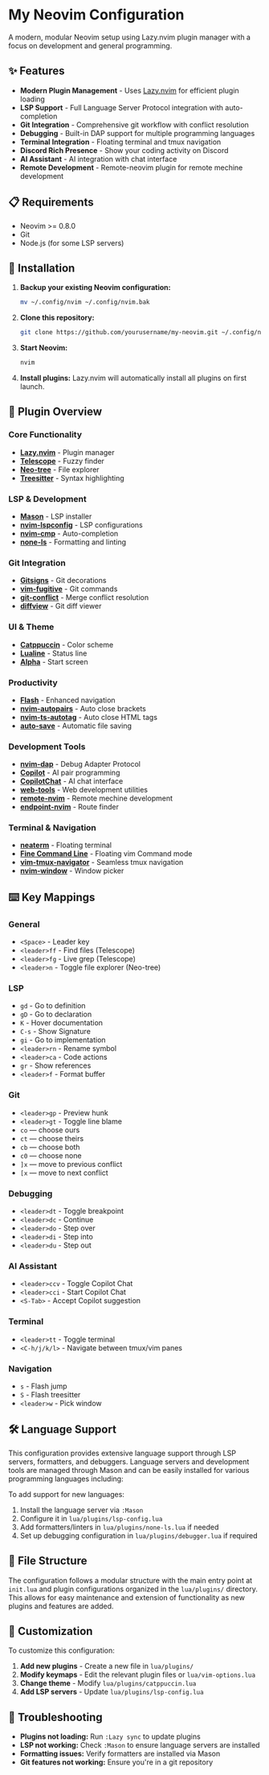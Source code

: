 # My Neovim Configuration

A modern, modular Neovim setup using Lazy.nvim plugin manager with a focus on development and general programming.

## ✨ Features

- **Modern Plugin Management** - Uses [Lazy.nvim](https://github.com/folke/lazy.nvim) for efficient plugin loading
- **LSP Support** - Full Language Server Protocol integration with auto-completion
- **Git Integration** - Comprehensive git workflow with conflict resolution
- **Debugging** - Built-in DAP support for multiple programming languages
- **Terminal Integration** - Floating terminal and tmux navigation
- **Discord Rich Presence** - Show your coding activity on Discord
- **AI Assistant** - AI integration with chat interface
- **Remote Development** - Remote-neovim plugin for remote mechine development

## 📋 Requirements

- Neovim >= 0.8.0
- Git
- Node.js (for some LSP servers)

## 🚀 Installation

1. **Backup your existing Neovim configuration:**
   ```bash
   mv ~/.config/nvim ~/.config/nvim.bak
   ```

2. **Clone this repository:**
   ```bash
   git clone https://github.com/yourusername/my-neovim.git ~/.config/nvim
   ```

3. **Start Neovim:**
   ```bash
   nvim
   ```

4. **Install plugins:**
   Lazy.nvim will automatically install all plugins on first launch.

## 🔧 Plugin Overview

### Core Functionality
- **[Lazy.nvim](https://github.com/folke/lazy.nvim)** - Plugin manager
- **[Telescope](https://github.com/nvim-telescope/telescope.nvim)** - Fuzzy finder
- **[Neo-tree](https://github.com/nvim-neo-tree/neo-tree.nvim)** - File explorer
- **[Treesitter](https://github.com/nvim-treesitter/nvim-treesitter)** - Syntax highlighting

### LSP & Development
- **[Mason](https://github.com/williamboman/mason.nvim)** - LSP installer
- **[nvim-lspconfig](https://github.com/neovim/nvim-lspconfig)** - LSP configurations
- **[nvim-cmp](https://github.com/hrsh7th/nvim-cmp)** - Auto-completion
- **[none-ls](https://github.com/nvimtools/none-ls.nvim)** - Formatting and linting

### Git Integration
- **[Gitsigns](https://github.com/lewis6991/gitsigns.nvim)** - Git decorations
- **[vim-fugitive](https://github.com/tpope/vim-fugitive)** - Git commands
- **[git-conflict](https://github.com/akinsho/git-conflict.nvim)** - Merge conflict resolution
- **[diffview](https://github.com/sindrets/diffview.nvim)** - Git diff viewer

### UI & Theme
- **[Catppuccin](https://github.com/catppuccin/nvim)** - Color scheme
- **[Lualine](https://github.com/nvim-lualine/lualine.nvim)** - Status line
- **[Alpha](https://github.com/goolord/alpha-nvim)** - Start screen

### Productivity
- **[Flash](https://github.com/folke/flash.nvim)** - Enhanced navigation
- **[nvim-autopairs](https://github.com/windwp/nvim-autopairs)** - Auto close brackets
- **[nvim-ts-autotag](https://github.com/windwp/nvim-ts-autotag)** - Auto close HTML tags
- **[auto-save](https://github.com/okuuva/auto-save.nvim)** - Automatic file saving

### Development Tools
- **[nvim-dap](https://github.com/mfussenegger/nvim-dap)** - Debug Adapter Protocol
- **[Copilot](https://github.com/github/copilot.vim)** - AI pair programming
- **[CopilotChat](https://github.com/CopilotC-Nvim/CopilotChat.nvim)** - AI chat interface
- **[web-tools](https://github.com/ray-x/web-tools.nvim)** - Web development utilities
- **[remote-nvim](https://github.com/amitds1997/remote-nvim.nvim.git)** - Remote mechine development
- **[endpoint-nvim](https://github.com/zerochae/endpoint.nvim.git)** - Route finder

### Terminal & Navigation
- **[neaterm](https://github.com/Dan7h3x/neaterm.nvim)** - Floating terminal
- **[Fine Command Line](https://github.com/VonHeikemen/fine-cmdline.nvim.git)** - Floating vim Command mode
- **[vim-tmux-navigator](https://github.com/christoomey/vim-tmux-navigator)** - Seamless tmux navigation
- **[nvim-window](https://github.com/yorickpeterse/nvim-window)** - Window picker

## ⌨️ Key Mappings

### General
- `<Space>` - Leader key
- `<leader>ff` - Find files (Telescope)
- `<leader>fg` - Live grep (Telescope)
- `<leader>n` - Toggle file explorer (Neo-tree)

### LSP
- `gd` - Go to definition
- `gD` - Go to declaration
- `K` - Hover documentation
- `C-s` - Show Signature
- `gi` - Go to implementation
- `<leader>rn` - Rename symbol
- `<leader>ca` - Code actions
- `gr` - Show references
- `<leader>f` - Format buffer

### Git
- `<leader>gp` - Preview hunk
- `<leader>gt` - Toggle line blame
- `co` — choose ours
- `ct` — choose theirs
- `cb` — choose both
- `c0` — choose none
- `]x` — move to previous conflict
- `[x` — move to next conflict

### Debugging
- `<leader>dt` - Toggle breakpoint
- `<leader>dc` - Continue
- `<leader>do` - Step over
- `<leader>di` - Step into
- `<leader>du` - Step out

### AI Assistant
- `<leader>ccv` - Toggle Copilot Chat
- `<leader>cci` - Start Copilot Chat
- `<S-Tab>` - Accept Copilot suggestion

### Terminal
- `<leader>tt` - Toggle terminal
- `<C-h/j/k/l>` - Navigate between tmux/vim panes

### Navigation
- `s` - Flash jump
- `S` - Flash treesitter
- `<leader>w` - Pick window

## 🛠️ Language Support

This configuration provides extensive language support through LSP servers, formatters, and debuggers. Language servers and development tools are managed through Mason and can be easily installed for various programming languages including:

To add support for new languages:
1. Install the language server via `:Mason`
2. Configure it in `lua/plugins/lsp-config.lua`
3. Add formatters/linters in `lua/plugins/none-ls.lua` if needed
4. Set up debugging configuration in `lua/plugins/debugger.lua` if required

## 📁 File Structure

The configuration follows a modular structure with the main entry point at `init.lua` and plugin configurations organized in the `lua/plugins/` directory. This allows for easy maintenance and extension of functionality as new plugins and features are added.

## 🎨 Customization

To customize this configuration:

1. **Add new plugins** - Create a new file in `lua/plugins/`
2. **Modify keymaps** - Edit the relevant plugin files or `lua/vim-options.lua`
3. **Change theme** - Modify `lua/plugins/catppuccin.lua`
4. **Add LSP servers** - Update `lua/plugins/lsp-config.lua`

## 🐛 Troubleshooting

- **Plugins not loading:** Run `:Lazy sync` to update plugins
- **LSP not working:** Check `:Mason` to ensure language servers are installed
- **Formatting issues:** Verify formatters are installed via Mason
- **Git features not working:** Ensure you're in a git repository
